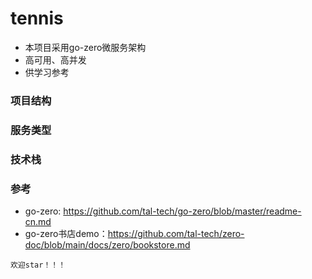 # tennis
- 本项目采用go-zero微服务架构
- 高可用、高并发
- 供学习参考
### 项目结构
### 服务类型
### 技术栈
### 参考
- go-zero: https://github.com/tal-tech/go-zero/blob/master/readme-cn.md
- go-zero书店demo：https://github.com/tal-tech/zero-doc/blob/main/docs/zero/bookstore.md
```bigquery
欢迎star！！！
```
